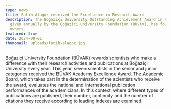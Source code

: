 ```yaml
---
type: news
title: Fatih Alagöz received the Excellence in Research Award
description: The Boğaziçi University Outstanding Achievement Award in Research,
  given annually by the Boğaziçi University Foundation (BÜVAK), has found its
  owners.
featured: true
date: 2024-09-01
thumbnail: uploads/fatih-alagoz.jpg
---
```

Boğaziçi University Foundation (BÜVAK) rewards scientists who make a difference with their research activities and publications at Boğaziçi University every year. This year, seven scientists in the senior and junior categories received the BÜVAK Academy Excellence Award. The Academic Board, which takes part in the determination of the scientists who receive the award, evaluates the national and international publication performances of the academicians. In this context, where different types of publications are published, their number, continuity and the number of citations they receive according to leading indexes are examined.
